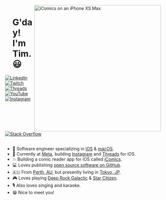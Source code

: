 <img src="https://github.com/TimOliver/TimOliver/raw/main/header.png" width="410" alt="iComics on an iPhone XS Max" align="right" />

<div id="user-content-toc" align="left">
  <ul>
  <summary><h1>G'day! I'm Tim. 😃</h1></summary>
  </ul>
</div>

<div>
<a href="https://www.linkedin.com/in/timoliver-au/">
<img src="https://img.shields.io/badge/-LinkedIn-%233781da" alt="LinkedIn"/></a> 
<a href="https://www.twitch.com/timXD">
<img src="https://img.shields.io/badge/-Twitch-%23BF40BF" alt="Twitch"/></a> 
<a href="https://www.threads.net/@timoliver">
<img src="https://img.shields.io/badge/-Threads-%23444" alt="Threads" /></a> 
<a href="https://www.youtube.com/timXD">
<img src="https://img.shields.io/badge/-YouTube-%23FF0000" alt="YouTube" /></a> 
<a href="https://www.instagram.com/timoliver">
<img src="https://img.shields.io/badge/-Instagram-%23eb13a5" alt="Instagram" /></a> 
<a href="https://stackoverflow.com/users/599344/tim">
<img src="https://img.shields.io/badge/-Stack%20Overflow-%23f48024" alt="Stack Overflow" /></a> 
</div>
<br/>

* 📱 Software engineer specializing in [iOS](https://www.apple.com/ios/) & [macOS](https://www.apple.com/macos/).
* 📸 Currently at [Meta](https://meta.com), building [Instagram](https://instagram.com) and [Threads](https://threads.com) for iOS.
* 💥 Building a comic reader app for iOS called [iComics](https://icomics.co).
* 💻 Loves publishing [open source software on GitHub](https://github.com/TimOliver?tab=repositories&type=source).
* 🇦🇺 From [Perth, AU](https://www.australia.com/en/places/perth-and-surrounds/guide-to-perth.html), but presently living in [Tokyo, JP](https://www.gotokyo.org/en/index.html).
* 🎮 Loves playing [Deep Rock Galactic](https://www.deeprockgalactic.com) & [Star Citizen](https://robertsspaceindustries.com).
* 🎙️ Also loves singing and karaoke.
* 😁 Nice to meet you!
